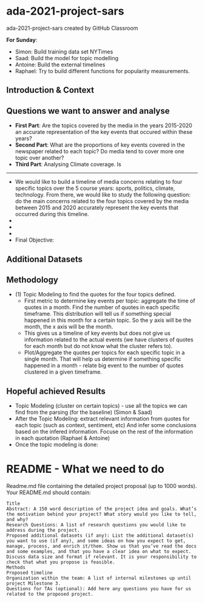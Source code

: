 # ada-2021-project-sars
ada-2021-project-sars created by GitHub Classroom

**For Sunday**: 
* Simon: Build training data set NYTimes
* Saad: Build the model for topic modelling
* Antoine: Build the external timelines
* Raphael: Try to build different functions for popularity measurements. 

## Introduction & Context

## Questions we want to answer and analyse
* **First Part**: Are the topics covered by the media in the years 2015-2020 an accurate representation of the key events that occured within these years?
* **Second Part**: What are the proportions of key events covered in the newspaper related to each topic? Do media tend to cover more one topic over another? 
* **Third Part**: Analysing Climate coverage. Is 
* **



* We would like to build a timeline of media concerns relating to four specific topics over the 5 course years: sports, politics, climate, technology. From there, we would like to study the following question: do the main concerns related to the four topics covered by the media between 2015 and 2020 accurately represent the key events that occurred during this timeline.  
* 
* 
*
* Final Objective: 

## Additional Datasets

## Methodology
*  (1) Topic Modeling to find the quotes for the four topics defined.
    *   First metric to determine key events per topic: aggregate the time of quotes in a month. Find the number of quotes in each specific timeframe. This distribution will tell us if something special happened in this month for a certain topic. So the y axis will be the month, the x axis will be the month.
    * This gives us a timeline of key events but does not give us information related to the actual events (we have clusters of quotes for each month but do not know what the cluster refers to). 
    *  Plot/Aggregate the quotes per topics for each specific topic in a single month. That will help us determine if something specific happened in a month - relate big event to the number of quotes clustered in a given timeframe.  

## Hopeful achieved Results










- Topic Modeling (cluster on certain topics) - use all the topics we can find from the parsing (for the baseline) (Simon & Saad)
- After the Topic Modeling: extract relevant information from quotes for each topic (such as context, sentiment, etc) And infer some conclusions based on the infered information. Focuse on the rest of the information in each quotation (Raphael & Antoine)
- Once the topic modeling is done: 


# README - What we need to do
Readme.md file containing the detailed project proposal (up to 1000 words). Your README.md should contain:

    Title
    Abstract: A 150 word description of the project idea and goals. What’s the motivation behind your project? What story would you like to tell, and why?
    Research Questions: A list of research questions you would like to address during the project.
    Proposed additional datasets (if any): List the additional dataset(s) you want to use (if any), and some ideas on how you expect to get, manage, process, and enrich it/them. Show us that you’ve read the docs and some examples, and that you have a clear idea on what to expect. Discuss data size and format if relevant. It is your responsibility to check that what you propose is feasible.
    Methods
    Proposed timeline
    Organization within the team: A list of internal milestones up until project Milestone 3.
    Questions for TAs (optional): Add here any questions you have for us related to the proposed project.


